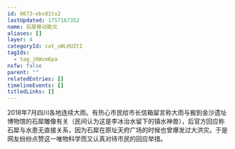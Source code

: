 ```yaml
---
id: 0673-ebv81tx2
lastUpdated: 1757167352
name: 石犀移动致灾
aliases: []
layer: 4
categoryId: cat_uWLHUZtI
tagIds:
  - tag_jKWvm6pa
nsfw: false
parent: ""
relatedEntries: []
timelineEvents: []
titledLinks: []
---
```


2018年7月四川各地连续大雨。有热心市民给市长信箱留言称大雨与搬到金沙遗址博物馆的石犀雕像有关（民间认为这是李冰治水留下的镇水神兽），后官方回应称石犀与水患无直接关系，因为石犀在原址天府广场的时候也曾爆发过大洪灾。于是网友纷纷点赞这一唯物科学而又认真对待市民的回应举措。
